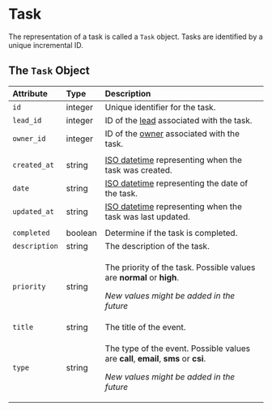 # Task

The representation of a task is called a `Task` object. Tasks are identified by a unique incremental ID.

## The `Task` Object

<table>
  <thead>
    <tr>
      <th style="text-align:left"><b>Attribute</b>
      </th>
      <th style="text-align:left"><b>Type</b>
      </th>
      <th style="text-align:left"><b>Description</b>
      </th>
    </tr>
  </thead>
  <tbody>
    <tr>
      <td style="text-align:left"><code>id</code>
      </td>
      <td style="text-align:left">integer</td>
      <td style="text-align:left">Unique identifier for the task.</td>
    </tr>
    <tr>
      <td style="text-align:left"><code>lead_id</code>
      </td>
      <td style="text-align:left">integer</td>
      <td style="text-align:left">ID of the <a href="lead.md">lead</a> associated with the task.</td>
    </tr>
    <tr>
      <td style="text-align:left"><code>owner_id</code>
      </td>
      <td style="text-align:left">integer</td>
      <td style="text-align:left">ID of the <a href="user.md">owner</a> associated with the task.</td>
    </tr>
    <tr>
      <td style="text-align:left"></td>
      <td style="text-align:left"></td>
      <td style="text-align:left"></td>
    </tr>
    <tr>
      <td style="text-align:left"><code>created_at</code>
      </td>
      <td style="text-align:left">string</td>
      <td style="text-align:left"><a href="https://en.wikipedia.org/wiki/ISO_8601">ISO datetime</a> representing
        when the task was created.</td>
    </tr>
    <tr>
      <td style="text-align:left"><code>date</code>
      </td>
      <td style="text-align:left">string</td>
      <td style="text-align:left"><a href="https://en.wikipedia.org/wiki/ISO_8601">ISO datetime</a> representing
        the date of the task.</td>
    </tr>
    <tr>
      <td style="text-align:left"><code>updated_at</code>
      </td>
      <td style="text-align:left">string</td>
      <td style="text-align:left"><a href="https://en.wikipedia.org/wiki/ISO_8601">ISO datetime</a> representing
        when the task was last updated.</td>
    </tr>
    <tr>
      <td style="text-align:left"></td>
      <td style="text-align:left"></td>
      <td style="text-align:left"></td>
    </tr>
    <tr>
      <td style="text-align:left"><code>completed</code>
      </td>
      <td style="text-align:left">boolean</td>
      <td style="text-align:left">Determine if the task is completed.</td>
    </tr>
    <tr>
      <td style="text-align:left"><code>description</code>
      </td>
      <td style="text-align:left">string</td>
      <td style="text-align:left">The description of the task.</td>
    </tr>
    <tr>
      <td style="text-align:left"><code>priority</code>
      </td>
      <td style="text-align:left">string</td>
      <td style="text-align:left">
        <p>The priority of the task. Possible values are <b>normal </b>or <b>high</b>.</p>
        <p><em>New values might be added in the future</em>
        </p>
      </td>
    </tr>
    <tr>
      <td style="text-align:left"><code>title</code>
      </td>
      <td style="text-align:left">string</td>
      <td style="text-align:left">The title of the event.</td>
    </tr>
    <tr>
      <td style="text-align:left"><code>type</code>
      </td>
      <td style="text-align:left">string</td>
      <td style="text-align:left">
        <p>The type of the event. Possible values are <b>call</b>, <b>email</b>, <b>sms</b> or <b>csi</b>.</p>
        <p><em>New values might be added in the future</em>
        </p>
      </td>
    </tr>
  </tbody>
</table>